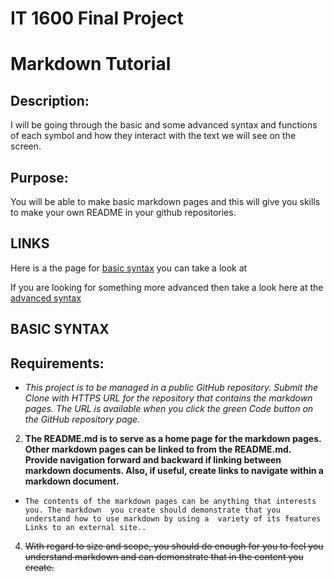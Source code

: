 # IT 1600 Final Project

Markdown Tutorial
===================================

Description: 
------------
I will be going through the basic and some advanced syntax and functions of each symbol and how they interact with the text we will see on the screen.

Purpose: 
--------
You will be able to make basic markdown pages and this will give you skills to make your own README in your github repositories.

## LINKS
Here is a the page for [basic syntax](BasicSyntax.md) you can take a look at

If you are looking for something more advanced then take a look here at the [advanced syntax](BasicSyntax.md)
## BASIC SYNTAX






Requirements:
-------------

* *This project is to be managed in a public GitHub repository. Submit the Clone with 
HTTPS URL for the repository that contains the markdown pages. The URL is available 
when you click the green Code button on the GitHub repository page.*

2. **The README.md is to serve as a home page for the markdown pages. Other markdown 
pages can be linked to from the README.md. Provide navigation forward and backward 
if linking between markdown documents. Also, if useful, create links to navigate 
within a markdown document.**

* `The contents of the markdown pages can be anything that interests you. The markdown 
you create should demonstrate that you understand how to use markdown by using a 
variety of its features Links to an external site..`

4. ~~With regard to size and scope, you should do enough for you to feel you understand 
markdown and can demonstrate that in the content you create.~~


